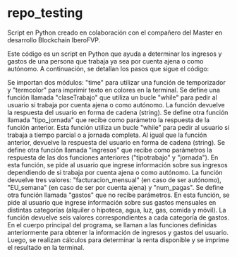 # repo_testing
Script en Python creado en colaboración con el compañero del Master en desarrollo Blockchain IberoFVP.

Este código es un script en Python que ayuda a determinar los ingresos y gastos de una persona que trabaja ya sea por cuenta ajena o como autónomo. A continuación, se detallan los pasos que sigue el código:

Se importan dos módulos: "time" para utilizar una función de temporizador y "termcolor" para imprimir texto en colores en la terminal.
Se define una función llamada "claseTrabajo" que utiliza un bucle "while" para pedir al usuario si trabaja por cuenta ajena o como autónomo. La función devuelve la respuesta del usuario en forma de cadena (string).
Se define otra función llamada "tipo_jornada" que recibe como parámetro la respuesta de la función anterior. Esta función utiliza un bucle "while" para pedir al usuario si trabaja a tiempo parcial o a jornada completa. Al igual que la función anterior, devuelve la respuesta del usuario en forma de cadena (string).
Se define otra función llamada "ingresos" que recibe como parámetros la respuesta de las dos funciones anteriores ("tipotrabajo" y "jornada"). En esta función, se pide al usuario que ingrese información sobre sus ingresos dependiendo de si trabaja por cuenta ajena o como autónomo. La función devuelve tres valores: "facturacion_mensual" (en caso de ser autónomo), "EU_semana" (en caso de ser por cuenta ajena) y "num_pagas".
Se define otra función llamada "gastos" que no recibe parámetros. En esta función, se pide al usuario que ingrese información sobre sus gastos mensuales en distintas categorías (alquiler o hipoteca, agua, luz, gas, comida y móvil). La función devuelve seis valores correspondientes a cada categoría de gastos.
En el cuerpo principal del programa, se llaman a las funciones definidas anteriormente para obtener la información de ingresos y gastos del usuario. Luego, se realizan cálculos para determinar la renta disponible y se imprime el resultado en la terminal.

